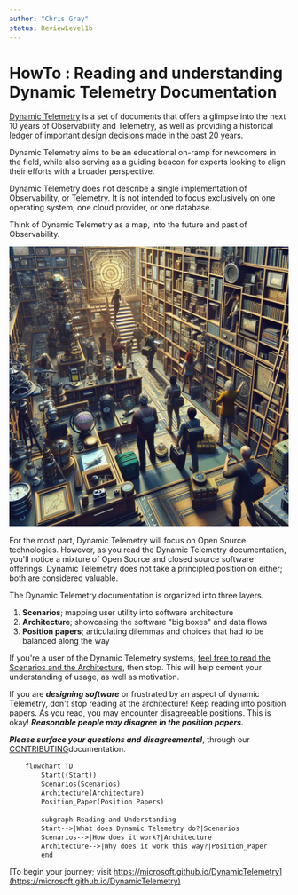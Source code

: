 ```yaml
---
author: "Chris Gray"
status: ReviewLevel1b
---
```


# HowTo : Reading and understanding Dynamic Telemetry Documentation

[Dynamic Telemetry](https://microsoft.github.io/DynamicTelemetry) is a set of
documents that offers a glimpse into the next 10 years of Observability and
Telemetry, as well as providing a historical ledger of important design
decisions made in the past 20 years.

Dynamic Telemetry aims to be an educational on-ramp for newcomers in the field,
while also serving as a guiding beacon for experts looking to align their
efforts with a broader perspective.

Dynamic Telemetry does not describe a single implementation of Observability, or
Telemetry. It is not intended to focus exclusively on one operating system, one
cloud
provider, or one database.

Think of Dynamic Telemetry as a map, into the future and past of Observability.

![](../orig_media/HowTo.Map.jpeg)


For the most part, Dynamic Telemetry will focus on Open Source technologies.
However, as you read the Dynamic Telemetry documentation, you'll notice a
mixture of Open Source and closed source software offerings. Dynamic Telemetry
does not take a principled position on either; both are considered valuable.

The Dynamic Telemetry documentation is organized into three layers.

1. **Scenarios**; mapping user utility into software architecture
1. **Architecture**; showcasing the software "big boxes" and data flows
1. **Position papers**; articulating dilemmas and choices that had to be
   balanced along the way

If you're a user of the Dynamic Telemetry systems, [feel free to read the
Scenarios and the
Architecture](https://microsoft.github.io/DynamicTelemetry/docs), then stop.
This will help cement your understanding of usage, as well as motivation.

If you are ***designing software*** or frustrated by an aspect of dynamic
Telemetry, don't stop reading at the architecture! Keep reading into position
papers. As you read, you may encounter disagreeable positions. This is okay!
***Reasonable people may disagree in the position papers.***

***Please surface your questions and disagreements!***, through our
[CONTRIBUTING](https://github.com/microsoft/DynamicTelemetry/blob/main/CONTRIBUTING.md)documentation.

```mermaid
    flowchart TD
        Start((Start))
        Scenarios(Scenarios)
        Architecture(Architecture)
        Position_Paper(Position Papers)

        subgraph Reading and Understanding
        Start-->|What does Dynamic Telemetry do?|Scenarios
        Scenarios-->|How does it work?|Architecture
        Architecture-->|Why does it work this way?|Position_Paper
        end
```

[To begin your journey;  visit https://microsoft.github.io/DynamicTelemetry](https://microsoft.github.io/DynamicTelemetry)
